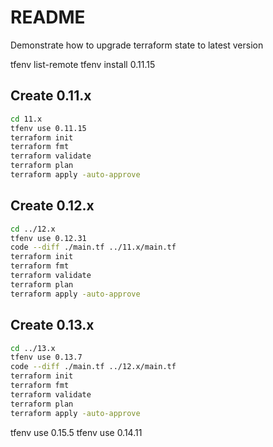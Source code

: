 # README
Demonstrate how to upgrade terraform state to latest version

tfenv list-remote
tfenv install 0.11.15
## Create 0.11.x
```sh
cd 11.x
tfenv use 0.11.15
terraform init
terraform fmt
terraform validate
terraform plan 
terraform apply -auto-approve
```

## Create 0.12.x
```sh
cd ../12.x
tfenv use 0.12.31
code --diff ./main.tf ../11.x/main.tf  
terraform init
terraform fmt
terraform validate
terraform plan 
terraform apply -auto-approve
```

## Create 0.13.x
```sh
cd ../13.x
tfenv use 0.13.7
code --diff ./main.tf ../12.x/main.tf  
terraform init
terraform fmt
terraform validate
terraform plan 
terraform apply -auto-approve
```

tfenv use 0.15.5
tfenv use 0.14.11
